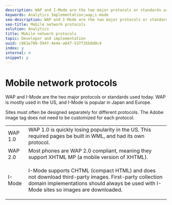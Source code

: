 ```yaml
---
description: WAP and I-Mode are the two major protocols or standards used today. WAP is mostly used in the US, and I-Mode is popular in Japan and Europe.
keywords: Analytics Implementation;wap;i-mode
seo-description: WAP and I-Mode are the two major protocols or standards used today. WAP is mostly used in the US, and I-Mode is popular in Japan and Europe.
seo-title: Mobile network protocols
solution: Analytics
title: Mobile network protocols
topic: Developer and implementation
uuid: c861e780-594f-4e4e-a647-537f35b0d0c4
index: y
internal: n
snippet: y
---
```


# Mobile network protocols

WAP and I-Mode are the two major protocols or standards used today. WAP is mostly used in the US, and I-Mode is popular in Japan and Europe.

 Sites must often be designed separately for different protocols. The Adobe image tag does not need to be customized for each protocol. 

<table id="table_EBE71664615F48E28B05C767ABDA062B"> 
 <tbody> 
  <tr> 
   <td colname="col1"> WAP 1.0 </td> 
   <td colname="col2"> WAP 1.0 is quickly losing popularity in the US. This required pages be built in WML, and had its own protocol. </td> 
  </tr> 
  <tr> 
   <td colname="col1"> WAP 2.0 </td> 
   <td colname="col2"> Most phones are WAP 2.0 compliant, meaning they support XHTML MP (a mobile version of XHTML). </td> 
  </tr> 
  <tr> 
   <td colname="col1"> I-Mode </td> 
   <td colname="col2"> <p> I-Mode supports CHTML (compact HTML) and does not download third-party images. First-party collection domain implementations should always be used with I-Mode sites so images are downloaded. </p> </td> 
  </tr> 
 </tbody> 
</table>

